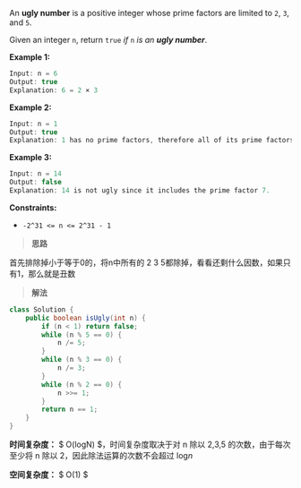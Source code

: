 An **ugly number** is a positive integer whose prime factors are limited to `2`, `3`, and `5`.

Given an integer `n`, return `true` *if* `n` *is an **ugly number***.

 

**Example 1:**

```java
Input: n = 6
Output: true
Explanation: 6 = 2 × 3
```

**Example 2:**

```java
Input: n = 1
Output: true
Explanation: 1 has no prime factors, therefore all of its prime factors are limited to 2, 3, and 5.
```

**Example 3:**

```java
Input: n = 14
Output: false
Explanation: 14 is not ugly since it includes the prime factor 7.
```

 

**Constraints:**

- `-2^31 <= n <= 2^31 - 1`



> **思路**

首先排除掉小于等于0的，将n中所有的 2 3 5都除掉，看看还剩什么因数，如果只有1，那么就是丑数



> **解法**

```java
class Solution {
    public boolean isUgly(int n) {
        if (n < 1) return false;
        while (n % 5 == 0) {
            n /= 5;
        }
        while (n % 3 == 0) {
            n /= 3;
        }
        while (n % 2 == 0) {
            n >>= 1;
        }
        return n == 1;
    }
}
```

**时间复杂度：** $ O(logN) $，时间复杂度取决于对 n 除以 2,3,5 的次数，由于每次至少将 n 除以 2，因此除法运算的次数不会超过 log*n*

**空间复杂度：** $ O(1) $